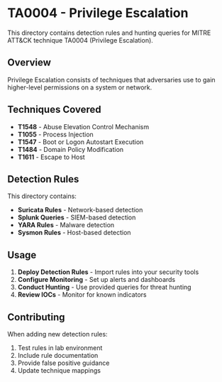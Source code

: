 # TA0004 - Privilege Escalation

This directory contains detection rules and hunting queries for MITRE ATT&CK technique TA0004 (Privilege Escalation).

## Overview

Privilege Escalation consists of techniques that adversaries use to gain higher-level permissions on a system or network.

## Techniques Covered

- **T1548** - Abuse Elevation Control Mechanism
- **T1055** - Process Injection
- **T1547** - Boot or Logon Autostart Execution
- **T1484** - Domain Policy Modification
- **T1611** - Escape to Host

## Detection Rules

This directory contains:
- **Suricata Rules** - Network-based detection
- **Splunk Queries** - SIEM-based detection
- **YARA Rules** - Malware detection
- **Sysmon Rules** - Host-based detection

## Usage

1. **Deploy Detection Rules** - Import rules into your security tools
2. **Configure Monitoring** - Set up alerts and dashboards
3. **Conduct Hunting** - Use provided queries for threat hunting
4. **Review IOCs** - Monitor for known indicators

## Contributing

When adding new detection rules:
1. Test rules in lab environment
2. Include rule documentation
3. Provide false positive guidance
4. Update technique mappings

